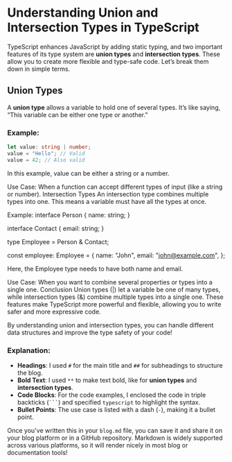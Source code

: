 # Understanding Union and Intersection Types in TypeScript

TypeScript enhances JavaScript by adding static typing, and two important features of its type system are **union types** and **intersection types**. These allow you to create more flexible and type-safe code. Let’s break them down in simple terms.

## Union Types

A **union type** allows a variable to hold one of several types. It’s like saying, “This variable can be either one type or another.”

### Example:

```typescript
let value: string | number;
value = "Hello"; // Valid
value = 42; // Also valid
```

In this example, value can be either a string or a number.

Use Case:
When a function can accept different types of input (like a string or number).
Intersection Types
An intersection type combines multiple types into one. This means a variable must have all the types at once.

Example:
interface Person {
name: string;
}

interface Contact {
email: string;
}

type Employee = Person & Contact;

const employee: Employee = {
name: "John",
email: "john@example.com",
};

Here, the Employee type needs to have both name and email.

Use Case:
When you want to combine several properties or types into a single one.
Conclusion
Union types (|) let a variable be one of many types, while intersection types (&) combine multiple types into a single one. These features make TypeScript more powerful and flexible, allowing you to write safer and more expressive code.

By understanding union and intersection types, you can handle different data structures and improve the type safety of your code!

### Explanation:

- **Headings**: I used `#` for the main title and `##` for subheadings to structure the blog.
- **Bold Text**: I used `**` to make text bold, like for **union types** and **intersection types**.
- **Code Blocks**: For the code examples, I enclosed the code in triple backticks (` ``` `) and specified `typescript` to highlight the syntax.
- **Bullet Points**: The use case is listed with a dash (`-`), making it a bullet point.

Once you've written this in your `blog.md` file, you can save it and share it on your blog platform or in a GitHub repository. Markdown is widely supported across various platforms, so it will render nicely in most blog or documentation tools!
